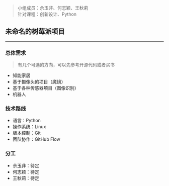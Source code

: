 >小组成员：佘玉非、何志颖、王秋莉  
针对课程：创新设计、Python

## 未命名的树莓派项目
---
### 总体需求
> 有几个可选的方向，可以先参考开源代码或者买书
- 知能家居
- 基于摄像头的项目（魔镜）
- 基于各种传感器项目（图像识别）
- 机器人

### 技术路线
- 语言：Python
- 操作系统：Linux
- 版本控制：Git
- 团队协作：GitHub Flow

### 分工
- 佘玉非：待定
- 何志颖：待定
- 王秋莉：待定